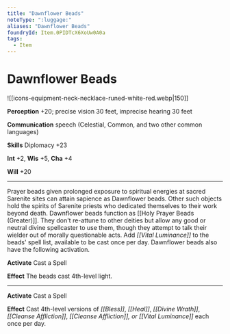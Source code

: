 ```yaml
---
title: "Dawnflower Beads"
noteType: ":luggage:"
aliases: "Dawnflower Beads"
foundryId: Item.0PIDTcX6XoUw0A0a
tags:
  - Item
---
```


# Dawnflower Beads
![[icons-equipment-neck-necklace-runed-white-red.webp|150]]

**Perception** +20; precise vision 30 feet, imprecise hearing 30 feet

**Communication** speech (Celestial, Common, and two other common languages)

**Skills** Diplomacy +23

**Int** +2, **Wis** +5, **Cha** +4

**Will** +20

* * *

Prayer beads given prolonged exposure to spiritual energies at sacred Sarenite sites can attain sapience as Dawnflower beads. Other such objects hold the spirits of Sarenite priests who dedicated themselves to their work beyond death. Dawnflower beads function as [[Holy Prayer Beads (Greater)]]. They don't re-attune to other deities but allow any good or neutral divine spellcaster to use them, though they attempt to talk their wielder out of morally questionable acts. Add _[[Vital Luminance]]_ to the beads' spell list, available to be cast once per day. Dawnflower beads also have the following activation.

**Activate** Cast a Spell

**Effect** The beads cast 4th-level light.

* * *

**Activate** Cast a Spell

**Effect** Cast 4th-level versions of _[[Bless]]_, _[[Heal]]_, _[[Divine Wrath]]_, _[[Cleanse Affliction]]_, _[[Cleanse Affliction]], or _[[Vital Luminance]]__ each once per day.
